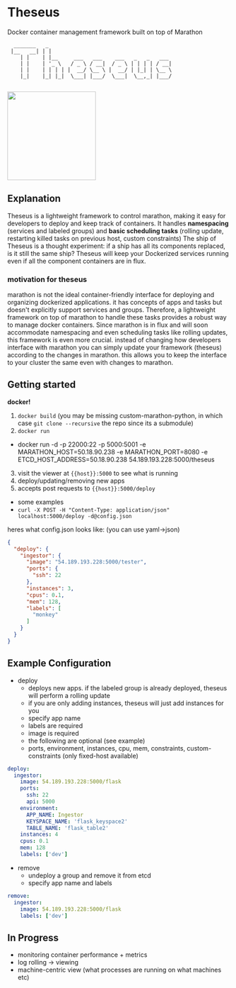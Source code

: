 Theseus
=======

Docker container management framework built on top of Marathon

```
  _______   _                                       
 |__   __| | |                                      
    | |    | |__     ___   ___    ___   _   _   ___ 
    | |    | '_ \   / _ \ / __|  / _ \ | | | | / __|
    | |    | | | | |  __/ \__ \ |  __/ | |_| | \__ \
    |_|    |_| |_|  \___| |___/  \___|  \__,_| |___/
                                                   
```
                
<img src='http://1.bp.blogspot.com/-tWuvAq0dsDY/T5VAdqS8T1I/AAAAAAAAAJo/6OVlbTbLpsU/s1600/trireme.jpg' height=200></img>
## Explanation
Theseus is a lightweight framework to control marathon, making it easy for developers to deploy and keep track of containers.
It handles __namespacing__ (services and labeled groups) and __basic scheduling tasks__ (rolling update, restarting killed tasks on previous host, custom constraints)
The ship of Theseus is a thought experiment: if a ship has all its components replaced, is it still the same ship? Theseus will keep your Dockerized services running even if all the component containers are in flux.

### motivation for theseus
marathon is not the ideal container-friendly interface for deploying and organizing dockerized applications. 
it has concepts of apps and tasks but doesn't explicitly support services and groups. Therefore, a lightweight framework on top of marathon 
to handle these tasks provides a robust way to manage docker containers. Since marathon is in flux and will soon accommodate namespacing and 
even scheduling tasks like rolling updates, this framework is even more crucial. instead of changing how developers interface with marathon 
you can simply update your framework (theseus) according to the changes in marathon. this allows you to keep the interface to your cluster 
the same even with changes to marathon.

## Getting started
__docker!__

1. `docker build` (you may be missing custom-marathon-python, in which case `git clone --recursive` the repo since its a submodule)
2. `docker run`
 * docker run -d -p 22000:22 -p 5000:5001 -e MARATHON_HOST=50.18.90.238 -e MARATHON_PORT=8080 -e ETCD_HOST_ADDRESS=50.18.90.238 54.189.193.228:5000/theseus
3. visit the viewer at `{{host}}:5000` to see what is running
4. deploy/updating/removing new apps
5. accepts post requests to `{{host}}:5000/deploy`
 * some examples
 * `curl -X POST -H "Content-Type: application/json" localhost:5000/deploy -d@config.json`

heres what config.json looks like: (you can use yaml->json)

```json
{
  "deploy": {
    "ingestor": {
      "image": "54.189.193.228:5000/tester",
      "ports": {
        "ssh": 22
      },
      "instances": 3,
      "cpus": 0.1,
      "mem": 128,
      "labels": [
        "monkey"
      ]
    }
  }
}
```

## Example Configuration

* deploy 
  * deploys new apps. if the labeled group is already deployed, theseus will perform a rolling update
  * if you are only adding instances, theseus will just add instances for you
  * specify app name
  * labels are required
  * image is required
  * the following are optional (see example)
  * ports, environment, instances, cpu, mem, constraints, custom-constraints (only fixed-host available)
  

```yaml
deploy:
  ingestor:
    image: 54.189.193.228:5000/flask
    ports: 
      ssh: 22
      api: 5000
    environment:
      APP_NAME: Ingestor
      KEYSPACE_NAME: 'flask_keyspace2'
      TABLE_NAME: 'flask_table2'
    instances: 4
    cpus: 0.1 
    mem: 128
    labels: ['dev']
```

* remove
  * undeploy a group and remove it from etcd
  * specify app name and labels

```yaml
remove:
  ingestor:
    image: 54.189.193.228:5000/flask
    labels: ['dev']
```

## In Progress
* monitoring container performance + metrics
* log rolling -> viewing
* machine-centric view (what processes are running on what machines etc)
